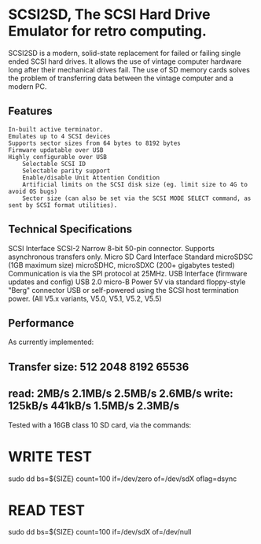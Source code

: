 # SCSI2SD, The SCSI Hard Drive Emulator for retro computing.

SCSI2SD is a modern, solid-state replacement for failed or failing single ended SCSI hard drives. 
It allows the use of vintage computer hardware long after their mechanical drives fail. 
The use of SD memory cards solves the problem of transferring data between the vintage computer and a modern PC.

## Features

    In-built active terminator.
    Emulates up to 4 SCSI devices
    Supports sector sizes from 64 bytes to 8192 bytes
    Firmware updatable over USB
    Highly configurable over USB
        Selectable SCSI ID
        Selectable parity support
        Enable/disable Unit Attention Condition
        Artificial limits on the SCSI disk size (eg. limit size to 4G to avoid OS bugs) 
        Sector size (can also be set via the SCSI MODE SELECT command, as sent by SCSI format utilities).

## Technical Specifications

SCSI Interface
	SCSI-2 Narrow 8-bit 50-pin connector. Supports asynchronous transfers only.
Micro SD Card Interface
	Standard microSDSC (1GB maximum size)
	microSDHC, microSDXC (200+ gigabytes tested)
	Communication is via the SPI protocol at 25MHz.
USB Interface (firmware updates and config)
	USB 2.0 micro-B
Power
	5V via standard floppy-style "Berg" connector
	USB or self-powered using the SCSI host termination power. (All V5.x variants, V5.0, V5.1, V5.2, V5.5)

## Performance

As currently implemented:

Transfer size:    512        2048        8192        65536
-------------------------------------------------------
read:			2MB/s     2.1MB/s     2.5MB/s     2.6MB/s
write:			125kB/s   441kB/s     1.5MB/s     2.3MB/s
-------------------------------------------------------


Tested with a 16GB class 10 SD card, via the commands:

 # WRITE TEST
 sudo dd bs=${SIZE} count=100 if=/dev/zero of=/dev/sdX oflag=dsync

 # READ TEST
 sudo dd bs=${SIZE} count=100 if=/dev/sdX of=/dev/null
